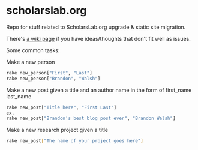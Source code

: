 # scholarslab.org
Repo for stuff related to ScholarsLab.org upgrade &amp; static site
migration.

There's [a wiki page](https://github.com/scholarslab/scholarslab.org/wiki/Rando-Ideas) if you have ideas/thoughts that don't fit well as issues.

Some common tasks:

Make a new person
```bash
rake new_person["First", "Last"]
rake new_person["Brandon", "Walsh"]
```

Make a new post given a title and an author name in the form of first_name last_name
```bash
rake new_post["Title here", "First Last"]
ex.
rake new_post["Brandon's best blog post ever", "Brandon Walsh"]
```

Make a new research project given a title
```bash
rake new_post["The name of your project goes here"]
```
